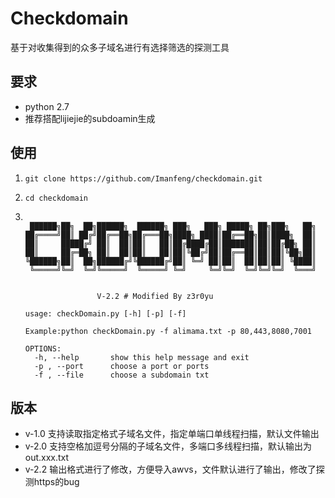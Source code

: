 # Checkdomain

基于对收集得到的众多子域名进行有选择筛选的探测工具



## 要求

- python 2.7
- 推荐搭配lijiejie的subdoamin生成

## 使用

1. `git clone https://github.com/Imanfeng/checkdomain.git`

2. `cd checkdomain`

3. ```

    ██████╗██╗  ██╗██████╗  ██████╗ ███╗   ███╗ █████╗ ██╗███╗   ██╗
   ██╔════╝██║ ██╔╝██╔══██╗██╔═══██╗████╗ ████║██╔══██╗██║████╗  ██║
   ██║     █████╔╝ ██║  ██║██║   ██║██╔████╔██║███████║██║██╔██╗ ██║
   ██║     ██╔═██╗ ██║  ██║██║   ██║██║╚██╔╝██║██╔══██║██║██║╚██╗██║
   ╚██████╗██║  ██╗██████╔╝╚██████╔╝██║ ╚═╝ ██║██║  ██║██║██║ ╚████║
    ╚═════╝╚═╝  ╚═╝╚═════╝  ╚═════╝ ╚═╝     ╚═╝╚═╝  ╚═╝╚═╝╚═╝  ╚═══╝


                   V-2.2 # Modified By z3r0yu

   usage: checkDomain.py [-h] [-p] [-f]

   Example:python checkDomain.py -f alimama.txt -p 80,443,8080,7001

   OPTIONS:
     -h, --help       show this help message and exit
     -p , --port      choose a port or ports
     -f , --file      choose a subdomain txt
   ```


## 版本
- v-1.0 支持读取指定格式子域名文件，指定单端口单线程扫描，默认文件输出
- v-2.0 支持空格加逗号分隔的子域名文件，多端口多线程扫描，默认输出为out.xxx.txt
- v-2.2 输出格式进行了修改，方便导入awvs，文件默认进行了输出，修改了探测https的bug
